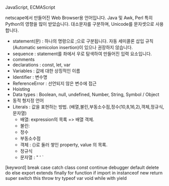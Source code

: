 JavaScript, ECMAScript

netscape에서 만들어진 Web Browser용 언어입니다.
Java 및 Awk, Perl 특히 Python의 영향을 많이 받았습니다.
대소문자를 구분하며, Unicode를 문자셋으로 사용합니다.

- statement(문) : 하나의 명령으로 ;으로 구분됩니다. 자동 세미콜론 삽입 규칙(Automatic semicolon insertion)이 있으나 권장하지 않습니다.
- sequence : statement를 좌에서 우로 탐색하여 만들어진 입력 요소입니다.
- comments
- declarations : const, let, var
- Variables : 값에 대한 상징적인 이름
- Identifier : 변수명
- ReferenceError : 선언되지 않은 변수에 접근
- Hoisting
- Data types : Boolean, null, undefined, Number, String, Symbol / Object
- 동적 형지정 언어
- Literals : 값을 표현하는 방법. (배열,불린,부동소수점,정수(10,8,16,2),객체,정규식,문자열)
	- 배열: expression의 목록 => 배열 객체.
	- 불린:
	- 정수
	- 부동소수점
	- 객체 : {}로 둘러 쌓인 property, value 의 목록.
	- 정규식
	- 문자열 : " ' `

[keyword]
break
case
catch
class
const
continue
debugger
default
delete
do
else
export
extends
finally
for
function
if
import
in
instanceof
new
return
super
switch
this
throw
try
typeof
var
void
while
with
yield